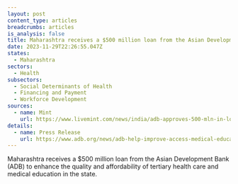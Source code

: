 ```yaml
---
layout: post
content_type: articles
breadcrumbs: articles
is_analysis: false
title: Maharashtra receives a $500 million loan from the Asian Development Bank (ADB)
date: 2023-11-29T22:26:55.047Z
states:
  - Maharashtra
sectors:
  - Health
subsectors:
  - Social Determinants of Health
  - Financing and Payment
  - Workforce Development
sources:
  - name: Mint
    url: https://www.livemint.com/news/india/adb-approves-500-mln-in-loan-for-healthcare-medical-education-in-maharashtra-11700757795736.html
details:
  - name: Press Release
    url: https://www.adb.org/news/adb-help-improve-access-medical-education-and-quality-and-affordable-tertiary-health-care
---
```

Maharashtra receives a $500 million loan from the Asian Development Bank (ADB) to enhance the quality and affordability of tertiary health care and medical education in the state.